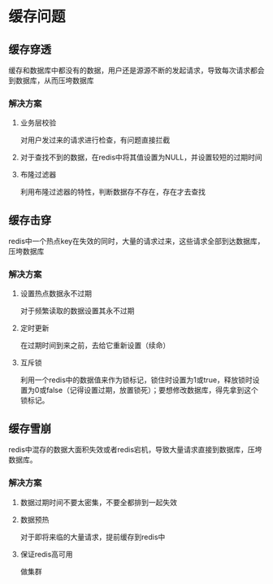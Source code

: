 # 缓存问题



## 缓存穿透

缓存和数据库中都没有的数据，用户还是源源不断的发起请求，导致每次请求都会到数据库，从而压垮数据库

### 解决方案

1. 业务层校验

   对用户发过来的请求进行检查，有问题直接拦截

2. 对于查找不到的数据，在redis中将其值设置为NULL，并设置较短的过期时间

3. 布隆过滤器

   利用布隆过滤器的特性，判断数据存不存在，存在才去查找



## 缓存击穿

redis中一个热点key在失效的同时，大量的请求过来，这些请求全部到达数据库，压垮数据库

### 解决方案

1. 设置热点数据永不过期

   对于频繁读取的数据设置其永不过期

2. 定时更新

   在过期时间到来之前，去给它重新设置（续命）

3. 互斥锁

   利用一个redis中的数据值来作为锁标记，锁住时设置为1或true，释放锁时设置为0或false（记得设置过期，放置锁死）；要想修改数据库，得先拿到这个锁标记。

   

## 缓存雪崩

redis中混存的数据大面积失效或者redis宕机，导致大量请求直接到数据库，压垮数据库。

### 解决方案

1. 数据过期时间不要太密集，不要全都排到一起失效

2. 数据预热

   对于即将来临的大量请求，提前缓存到redis中

3. 保证redis高可用

   做集群
